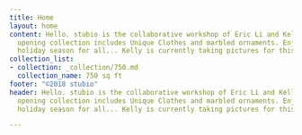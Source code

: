 ```yaml
---
title: Home
layout: home
content: Hello. stubio is the collaborative workshop of Eric Li and Kelly Tan. Our
  opening collection includes Unique Clothes and marbled ornaments. Enjoy!! A busy
  holiday season for all... Kelly is currently taking pictures for this site!
collection_list:
- collection: _collection/750.md
  collection_name: 750 sq ft
footer: "©2018 stubio"
header: Hello. stubio is the collaborative workshop of Eric Li and Kelly Tan. Our
  opening collection includes Unique Clothes and marbled ornaments. Enjoy!! A busy
  holiday season for all... Kelly is currently taking pictures for this site!

---
```

